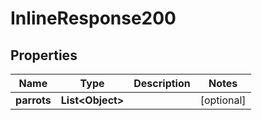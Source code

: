 # InlineResponse200

## Properties
Name | Type | Description | Notes
------------ | ------------- | ------------- | -------------
**parrots** | **List&lt;Object&gt;** |  |  [optional]
